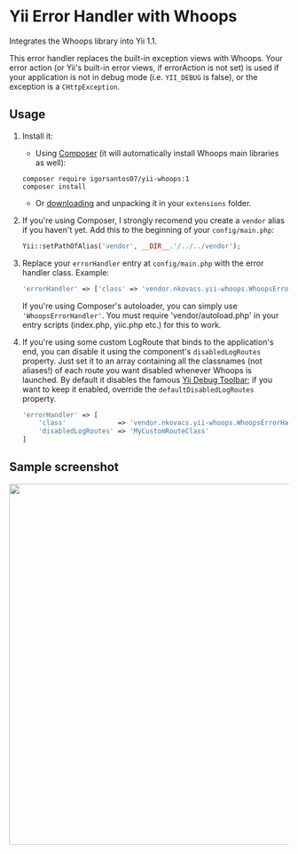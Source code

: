 Yii Error Handler with Whoops
=============================

Integrates the Whoops library into Yii 1.1.

This error handler replaces the built-in exception views with Whoops.
Your error action (or Yii's built-in error views, if errorAction is not set)
is used if your application is not in debug mode (i.e. `YII_DEBUG` is false), or the
exception is a `CHttpException`.

Usage
-----

1. Install it:
    - Using [Composer][composer] (it will automatically install Whoops main libraries as well):
    ```shell
    composer require igorsantos07/yii-whoops:1
    composer install
    ```
    - Or [downloading] and unpacking it in your `extensions` folder.

2. If you're using Composer, I strongly recomend you create a `vendor` alias if you haven't yet.
   Add this to the beginning of your `config/main.php`:

    ```php
    Yii::setPathOfAlias('vendor', __DIR__.'/../../vendor');
    ```

3. Replace your `errorHandler` entry at `config/main.php` with the error handler class. Example:

    ```php
    'errorHandler' => ['class' => 'vendor.nkovacs.yii-whoops.WhoopsErrorHandler']
    ```

    If you're using Composer's autoloader, you can simply use `'WhoopsErrorHandler'`.
    You must require 'vendor/autoload.php' in your entry scripts (index.php, yiic.php etc.) for this to work.

4. If you're using some custom LogRoute that binds to the application's end, you can disable it using
   the component's `disabledLogRoutes` property. Just set it to an array containing all the classnames
   (not aliases!) of each route you want disabled whenever Whoops is launched. By default it disables
   the famous [Yii Debug Toolbar][ydtb]; if you want to keep it enabled, override the
   `defaultDisabledLogRoutes` property.

   ```php
   'errorHandler' => [
       'class'             => 'vendor.nkovacs.yii-whoops.WhoopsErrorHandler',
       'disabledLogRoutes' => 'MyCustomRouteClass'
   ]
   ```

Sample screenshot
-----------------
<a href="http://i.imgur.com/pqt8fK4.png" alt="Sample screenshot">
    <img src="http://i.imgur.com/pqt8fK4.png" width="650" />
</a>

[composer]:http://getcomposer.org/
[downloading]:https://github.com/nkovacs/yii-whoops/archive/master.zip
[ydtb]:http://github.com/malyshev/yii-debug-toolbar
